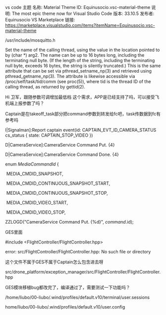 

vs code 主题
名称: Material Theme
ID: Equinusocio.vsc-material-theme
说明: The most epic theme now for Visual Studio Code
版本: 33.10.5
发布者: Equinusocio
VS Marketplace 链接: https://marketplace.visualstudio.com/items?itemName=Equinusocio.vsc-material-theme













/usr/include/mosquitto.h







Set the name of the calling thread, using the value in the location pointed to by (char *) arg2.  The name can be up to 16 bytes long, including the terminating null byte. (If the length of the string, including the terminating null byte, exceeds 16 bytes, the string is silently truncated.)  This is the same attribute that can be set via pthread_setname_np(3) and retrieved using pthread_getname_np(3).  The attribute is likewise accessible via /proc/self/task/tid/comm (see proc(5)), where tid is the thread ID of the calling thread, as returned by gettid(2).







Hi 卫军，跟随参数可调增加最低档 这个需求，APP是已经支持了吗，可以接受飞机端上报参数了吗？





Captain是在takeoff_task部分把command参数到转发给fc吧，task传数据到fc有参考吗







I|Signalman]:Report captain event(id: CAPTAIN_EVT_ID_CAMERA_STATUS cs_status { state: CAPTAIN_STOP_VIDEO })

D|CameraService]:CameraService Command Put. {4}

D|CameraService]:CameraService Command Done. {4}



enum *MediaCommandId* {

​    MEDIA_CMDID_SNAPSHOT,

​    MEDIA_CMDID_CONTINUOUS_SNAPSHOT_START,

​    MEDIA_CMDID_CONTINUOUS_SNAPSHOT_STOP,

​    MEDIA_CMDID_VIDEO_START,

​    MEDIA_CMDID_VIDEO_STOP,





ZZLOGD("CameraService Command Put. {%d}", *command*.id);







GES里面

\#include <FlightController/FlightController.hpp>

error: src/FlightController/FlightController.hpp: No such file or directory

这个文件不属于GES不属于Captain怎么包含进去呀



src/drone_platform/exception_manager/src/FlightController/FlightController.hpp













GES模块移植bug都改完了，编译通过了，需要测试一下功能吗？



/home/liubo/00-liubo/.wind/profiles/default.v10/terminal/user.sessions



home/liubo/00-liubo/.wind/profiles/default.v10/user.config




